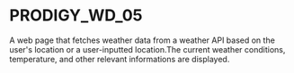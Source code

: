 # PRODIGY_WD_05
A web page that fetches weather data from a weather API based on the user's location or a user-inputted location.The current weather conditions, temperature, and other relevant informations are displayed.
